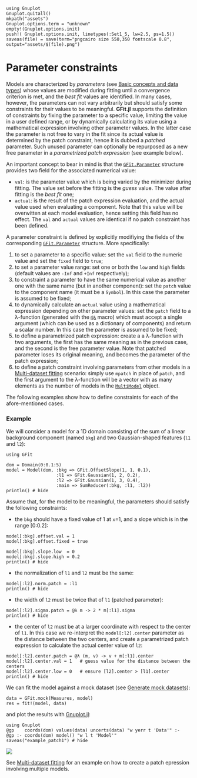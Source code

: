 ```@setup abc
using Gnuplot
Gnuplot.quitall()
mkpath("assets")
Gnuplot.options.term = "unknown"
empty!(Gnuplot.options.init)
push!( Gnuplot.options.init, linetypes(:Set1_5, lw=2.5, ps=1.5))
saveas(file) = save(term="pngcairo size 550,350 fontscale 0.8", output="assets/$(file).png")
```

# Parameter constraints

Models are characterized by *parameters* (see [Basic concepts and data types](@ref)) whose values are modified during fitting until a convergence criterion is met, and the *best fit* values are identified.  In many cases, however, the parameters can not vary arbitrarily but should satisfy some constraints for their values to be meaningful.  **GFit.jl** supports the definition of constraints by fixing the parameter to a specific value, limiting the value in a user defined range, or by dynamically calculating its value using a mathematical expression involving other parameter values.  In the latter case the parameter is not free to vary in the fit since its actual value is determined by the patch constraint, hence it is dubbed a *patched* parameter.  Such unused parameter can optionally be repurposed as a new free parameter in a *parametrized patch expression* (see example below).

An important concept to bear in mind is that the [`GFit.Parameter`](@ref) structure provides two field for the associated numerical value:
- `val`: is the parameter value which is being varied by the minimizer during fitting.  The value set before the fitting is the *guess* value.  The value after fitting is the *best fit* one;
- `actual`: is the result of the patch expression evaluation, and the actual value used when evaluating a component.  Note that this value will be overwitten at each model evaluation, hence setting this field has no effect. The `val` and `actual` values are identical if no patch constraint has been defined.

A parameter constraint is defined by explicitly modifiying the fields of the corresponding [`GFit.Parameter`](@ref) structure. More specifically:
1. to set a parameter to a specific value: set the `val` field to the numeric value and set the `fixed` field to `true`;
1. to set a parameter value range: set one or both the `low` and `high` fields (default values are `-Inf` and `+Inf` respectively);
1. to constraint a parameter to have the same numerical value as another one with the same name (but in another component): set the `patch` value to the component name (it must be a `Symbol`).  In this case the parameter is assumed to be fixed;
1. to dynamically calculate an `actual` value using a mathematical expression depending on other parameter values: set the `patch` field to a λ-function (generated with the [`@λ`](@ref) macro) which must accept a single argument (which can be used as a dictionary of components) and return a scalar number.  In this case the parameter is assumed to be fixed;
1. to define a parametrized patch expression: create a a λ-function with two arguments, the first has the same meaning as in the previous case, and the second is the free parameter value.  Note that patched parameter loses its original meaning, and becomes the parameter of the patch expression;
1. to define a patch constraint involving parameters from other models in a [Multi-dataset fitting](@ref) scenario: simply use `mpatch` in place of `patch`, and the first argument to the λ-function will be a vector with as many elements as the number of models in the [`MultiModel`](@ref) object.

The following examples show how to define constraints for each of the afore-mentioned cases.

### Example

We will consider a model for a 1D domain consisting of the sum of a linear background component (named `bkg`) and two Gaussian-shaped features (`l1` and `l2`):
```@example abc
using GFit

dom = Domain(0:0.1:5)
model = Model(dom, :bkg => GFit.OffsetSlope(1, 1, 0.1),
                   :l1 => GFit.Gaussian(1, 2, 0.2),
                   :l2 => GFit.Gaussian(1, 3, 0.4),
                   :main => SumReducer(:bkg, :l1, :l2))
println() # hide
```

Assume that, for the model to be meaningful, the parameters should satisfy the following constraints:
- the `bkg` should have a fixed value of 1 at `x`=1, and a slope which is in the range [0:0.2]:
```@example abc
model[:bkg].offset.val = 1
model[:bkg].offset.fixed = true

model[:bkg].slope.low  = 0
model[:bkg].slope.high = 0.2
println() # hide
```
- the normalization of `l1` and `l2` must be the same:
```@example abc
model[:l2].norm.patch = :l1
println() # hide
```
- the width of `l2` must be twice that of `l1` (patched parameter):
```@example abc
model[:l2].sigma.patch = @λ m -> 2 * m[:l1].sigma
println() # hide
```
- the center of `l2` must be at a larger coordinate with respect to the center of `l1`.  In this case we re-interpret the `model[:l2].center` parameter as the distance between the two centers, and create a parametrized patch expression to calculate the actual center value of `l2`:
```@example abc
model[:l2].center.patch = @λ (m, v) -> v + m[:l1].center
model[:l2].center.val = 1   # guess value for the distance between the centers
model[:l2].center.low = 0   # ensure [l2].center > [l1].center
println() # hide
```

We can fit the model against a mock dataset (see [Generate mock datasets](@ref)):
```@example abc
data = GFit.mock(Measures, model)
res = fit!(model, data)
```
and plot the results with [Gnuplot.jl](https://github.com/gcalderone/Gnuplot.jl):
```@example abc 
using Gnuplot
@gp    coords(dom) values(data) uncerts(data) "w yerr t 'Data'" :-
@gp :- coords(dom) model() "w l t 'Model'"
saveas("example_patch1") # hide
```
![](assets/example_patch1.png)


See [Multi-dataset fitting](@ref) for an example on how to create a patch epression involving multiple models.
